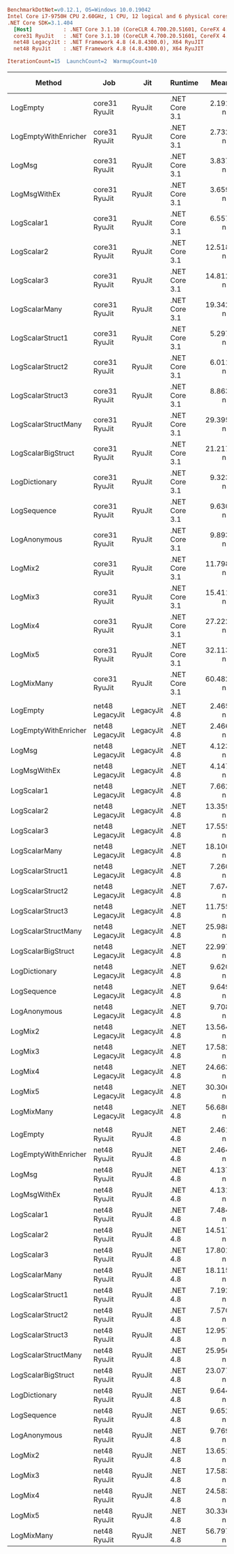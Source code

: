 ``` ini

BenchmarkDotNet=v0.12.1, OS=Windows 10.0.19042
Intel Core i7-9750H CPU 2.60GHz, 1 CPU, 12 logical and 6 physical cores
.NET Core SDK=3.1.404
  [Host]          : .NET Core 3.1.10 (CoreCLR 4.700.20.51601, CoreFX 4.700.20.51901), X64 RyuJIT
  core31 RyuJit   : .NET Core 3.1.10 (CoreCLR 4.700.20.51601, CoreFX 4.700.20.51901), X64 RyuJIT
  net48 LegacyJit : .NET Framework 4.8 (4.8.4300.0), X64 RyuJIT
  net48 RyuJit    : .NET Framework 4.8 (4.8.4300.0), X64 RyuJIT

IterationCount=15  LaunchCount=2  WarmupCount=10  

```
|               Method |             Job |       Jit |       Runtime |      Mean |     Error |    StdDev |    Median | Ratio | RatioSD |  Gen 0 | Gen 1 | Gen 2 | Allocated |
|--------------------- |---------------- |---------- |-------------- |----------:|----------:|----------:|----------:|------:|--------:|-------:|------:|------:|----------:|
|             LogEmpty |   core31 RyuJit |    RyuJit | .NET Core 3.1 |  2.191 ns | 0.0102 ns | 0.0143 ns |  2.186 ns |  1.00 |    0.00 |      - |     - |     - |         - |
| LogEmptyWithEnricher |   core31 RyuJit |    RyuJit | .NET Core 3.1 |  2.732 ns | 0.0098 ns | 0.0141 ns |  2.735 ns |  1.25 |    0.01 |      - |     - |     - |         - |
|               LogMsg |   core31 RyuJit |    RyuJit | .NET Core 3.1 |  3.837 ns | 0.0111 ns | 0.0159 ns |  3.835 ns |  1.75 |    0.01 |      - |     - |     - |         - |
|         LogMsgWithEx |   core31 RyuJit |    RyuJit | .NET Core 3.1 |  3.659 ns | 0.0136 ns | 0.0190 ns |  3.659 ns |  1.67 |    0.01 |      - |     - |     - |         - |
|           LogScalar1 |   core31 RyuJit |    RyuJit | .NET Core 3.1 |  6.557 ns | 0.0869 ns | 0.1274 ns |  6.604 ns |  3.00 |    0.05 |      - |     - |     - |         - |
|           LogScalar2 |   core31 RyuJit |    RyuJit | .NET Core 3.1 | 12.518 ns | 0.4017 ns | 0.6013 ns | 12.087 ns |  5.74 |    0.26 |      - |     - |     - |         - |
|           LogScalar3 |   core31 RyuJit |    RyuJit | .NET Core 3.1 | 14.812 ns | 0.0504 ns | 0.0706 ns | 14.809 ns |  6.76 |    0.06 |      - |     - |     - |         - |
|        LogScalarMany |   core31 RyuJit |    RyuJit | .NET Core 3.1 | 19.342 ns | 0.2181 ns | 0.2985 ns | 19.467 ns |  8.83 |    0.17 | 0.0089 |     - |     - |      56 B |
|     LogScalarStruct1 |   core31 RyuJit |    RyuJit | .NET Core 3.1 |  5.297 ns | 0.0280 ns | 0.0401 ns |  5.305 ns |  2.42 |    0.03 |      - |     - |     - |         - |
|     LogScalarStruct2 |   core31 RyuJit |    RyuJit | .NET Core 3.1 |  6.011 ns | 0.2122 ns | 0.3043 ns |  5.785 ns |  2.75 |    0.13 |      - |     - |     - |         - |
|     LogScalarStruct3 |   core31 RyuJit |    RyuJit | .NET Core 3.1 |  8.863 ns | 0.0990 ns | 0.1451 ns |  8.843 ns |  4.05 |    0.06 |      - |     - |     - |         - |
|  LogScalarStructMany |   core31 RyuJit |    RyuJit | .NET Core 3.1 | 29.395 ns | 0.2706 ns | 0.4050 ns | 29.313 ns | 13.40 |    0.24 | 0.0242 |     - |     - |     152 B |
|   LogScalarBigStruct |   core31 RyuJit |    RyuJit | .NET Core 3.1 | 21.217 ns | 0.0797 ns | 0.1168 ns | 21.197 ns |  9.68 |    0.08 |      - |     - |     - |         - |
|        LogDictionary |   core31 RyuJit |    RyuJit | .NET Core 3.1 |  9.323 ns | 0.2583 ns | 0.3866 ns |  9.329 ns |  4.24 |    0.19 | 0.0051 |     - |     - |      32 B |
|          LogSequence |   core31 RyuJit |    RyuJit | .NET Core 3.1 |  9.630 ns | 0.0434 ns | 0.0623 ns |  9.633 ns |  4.40 |    0.04 | 0.0051 |     - |     - |      32 B |
|         LogAnonymous |   core31 RyuJit |    RyuJit | .NET Core 3.1 |  9.893 ns | 0.1729 ns | 0.2534 ns |  9.992 ns |  4.52 |    0.11 | 0.0051 |     - |     - |      32 B |
|              LogMix2 |   core31 RyuJit |    RyuJit | .NET Core 3.1 | 11.798 ns | 0.2735 ns | 0.4009 ns | 11.512 ns |  5.37 |    0.20 |      - |     - |     - |         - |
|              LogMix3 |   core31 RyuJit |    RyuJit | .NET Core 3.1 | 15.411 ns | 0.3022 ns | 0.4429 ns | 15.302 ns |  7.04 |    0.22 |      - |     - |     - |         - |
|              LogMix4 |   core31 RyuJit |    RyuJit | .NET Core 3.1 | 27.222 ns | 0.6372 ns | 0.9537 ns | 27.205 ns | 12.47 |    0.40 | 0.0217 |     - |     - |     136 B |
|              LogMix5 |   core31 RyuJit |    RyuJit | .NET Core 3.1 | 32.113 ns | 0.1586 ns | 0.2223 ns | 32.138 ns | 14.66 |    0.16 | 0.0268 |     - |     - |     168 B |
|           LogMixMany |   core31 RyuJit |    RyuJit | .NET Core 3.1 | 60.482 ns | 0.2956 ns | 0.4332 ns | 60.364 ns | 27.61 |    0.31 | 0.0446 |     - |     - |     280 B |
|                      |                 |           |               |           |           |           |           |       |         |        |       |       |           |
|             LogEmpty | net48 LegacyJit | LegacyJit |      .NET 4.8 |  2.465 ns | 0.0138 ns | 0.0198 ns |  2.461 ns |  1.00 |    0.00 |      - |     - |     - |         - |
| LogEmptyWithEnricher | net48 LegacyJit | LegacyJit |      .NET 4.8 |  2.466 ns | 0.0115 ns | 0.0161 ns |  2.466 ns |  1.00 |    0.01 |      - |     - |     - |         - |
|               LogMsg | net48 LegacyJit | LegacyJit |      .NET 4.8 |  4.123 ns | 0.0153 ns | 0.0224 ns |  4.118 ns |  1.67 |    0.02 |      - |     - |     - |         - |
|         LogMsgWithEx | net48 LegacyJit | LegacyJit |      .NET 4.8 |  4.147 ns | 0.0170 ns | 0.0249 ns |  4.142 ns |  1.68 |    0.02 |      - |     - |     - |         - |
|           LogScalar1 | net48 LegacyJit | LegacyJit |      .NET 4.8 |  7.662 ns | 0.0861 ns | 0.1235 ns |  7.647 ns |  3.11 |    0.06 |      - |     - |     - |         - |
|           LogScalar2 | net48 LegacyJit | LegacyJit |      .NET 4.8 | 13.359 ns | 0.0432 ns | 0.0633 ns | 13.363 ns |  5.42 |    0.05 |      - |     - |     - |         - |
|           LogScalar3 | net48 LegacyJit | LegacyJit |      .NET 4.8 | 17.555 ns | 0.1359 ns | 0.1992 ns | 17.563 ns |  7.13 |    0.10 |      - |     - |     - |         - |
|        LogScalarMany | net48 LegacyJit | LegacyJit |      .NET 4.8 | 18.100 ns | 0.0648 ns | 0.0950 ns | 18.105 ns |  7.35 |    0.06 | 0.0089 |     - |     - |      56 B |
|     LogScalarStruct1 | net48 LegacyJit | LegacyJit |      .NET 4.8 |  7.260 ns | 0.0878 ns | 0.1230 ns |  7.180 ns |  2.95 |    0.06 |      - |     - |     - |         - |
|     LogScalarStruct2 | net48 LegacyJit | LegacyJit |      .NET 4.8 |  7.674 ns | 0.2533 ns | 0.3712 ns |  7.378 ns |  3.12 |    0.15 |      - |     - |     - |         - |
|     LogScalarStruct3 | net48 LegacyJit | LegacyJit |      .NET 4.8 | 11.755 ns | 0.3231 ns | 0.4529 ns | 12.139 ns |  4.77 |    0.18 |      - |     - |     - |         - |
|  LogScalarStructMany | net48 LegacyJit | LegacyJit |      .NET 4.8 | 25.988 ns | 0.1020 ns | 0.1527 ns | 25.968 ns | 10.55 |    0.11 | 0.0242 |     - |     - |     152 B |
|   LogScalarBigStruct | net48 LegacyJit | LegacyJit |      .NET 4.8 | 22.997 ns | 0.0481 ns | 0.0659 ns | 23.000 ns |  9.33 |    0.09 |      - |     - |     - |         - |
|        LogDictionary | net48 LegacyJit | LegacyJit |      .NET 4.8 |  9.620 ns | 0.0243 ns | 0.0341 ns |  9.625 ns |  3.90 |    0.03 | 0.0051 |     - |     - |      32 B |
|          LogSequence | net48 LegacyJit | LegacyJit |      .NET 4.8 |  9.649 ns | 0.0213 ns | 0.0306 ns |  9.644 ns |  3.92 |    0.03 | 0.0051 |     - |     - |      32 B |
|         LogAnonymous | net48 LegacyJit | LegacyJit |      .NET 4.8 |  9.708 ns | 0.0329 ns | 0.0461 ns |  9.705 ns |  3.94 |    0.04 | 0.0051 |     - |     - |      32 B |
|              LogMix2 | net48 LegacyJit | LegacyJit |      .NET 4.8 | 13.564 ns | 0.0333 ns | 0.0456 ns | 13.564 ns |  5.50 |    0.05 |      - |     - |     - |         - |
|              LogMix3 | net48 LegacyJit | LegacyJit |      .NET 4.8 | 17.582 ns | 0.3176 ns | 0.4754 ns | 17.583 ns |  7.12 |    0.20 |      - |     - |     - |         - |
|              LogMix4 | net48 LegacyJit | LegacyJit |      .NET 4.8 | 24.663 ns | 0.0900 ns | 0.1319 ns | 24.675 ns | 10.01 |    0.12 | 0.0217 |     - |     - |     136 B |
|              LogMix5 | net48 LegacyJit | LegacyJit |      .NET 4.8 | 30.306 ns | 0.1103 ns | 0.1617 ns | 30.281 ns | 12.29 |    0.12 | 0.0268 |     - |     - |     168 B |
|           LogMixMany | net48 LegacyJit | LegacyJit |      .NET 4.8 | 56.680 ns | 0.2138 ns | 0.3067 ns | 56.685 ns | 23.00 |    0.23 | 0.0446 |     - |     - |     281 B |
|                      |                 |           |               |           |           |           |           |       |         |        |       |       |           |
|             LogEmpty |    net48 RyuJit |    RyuJit |      .NET 4.8 |  2.461 ns | 0.0106 ns | 0.0149 ns |  2.460 ns |  1.00 |    0.00 |      - |     - |     - |         - |
| LogEmptyWithEnricher |    net48 RyuJit |    RyuJit |      .NET 4.8 |  2.464 ns | 0.0104 ns | 0.0149 ns |  2.464 ns |  1.00 |    0.01 |      - |     - |     - |         - |
|               LogMsg |    net48 RyuJit |    RyuJit |      .NET 4.8 |  4.137 ns | 0.0522 ns | 0.0782 ns |  4.150 ns |  1.68 |    0.04 |      - |     - |     - |         - |
|         LogMsgWithEx |    net48 RyuJit |    RyuJit |      .NET 4.8 |  4.131 ns | 0.0113 ns | 0.0150 ns |  4.133 ns |  1.68 |    0.01 |      - |     - |     - |         - |
|           LogScalar1 |    net48 RyuJit |    RyuJit |      .NET 4.8 |  7.484 ns | 0.0309 ns | 0.0442 ns |  7.474 ns |  3.04 |    0.03 |      - |     - |     - |         - |
|           LogScalar2 |    net48 RyuJit |    RyuJit |      .NET 4.8 | 14.517 ns | 0.2705 ns | 0.3879 ns | 14.284 ns |  5.90 |    0.16 |      - |     - |     - |         - |
|           LogScalar3 |    net48 RyuJit |    RyuJit |      .NET 4.8 | 17.801 ns | 0.2947 ns | 0.4319 ns | 18.047 ns |  7.25 |    0.17 |      - |     - |     - |         - |
|        LogScalarMany |    net48 RyuJit |    RyuJit |      .NET 4.8 | 18.115 ns | 0.0650 ns | 0.0973 ns | 18.085 ns |  7.36 |    0.06 | 0.0089 |     - |     - |      56 B |
|     LogScalarStruct1 |    net48 RyuJit |    RyuJit |      .NET 4.8 |  7.192 ns | 0.0227 ns | 0.0325 ns |  7.188 ns |  2.92 |    0.02 |      - |     - |     - |         - |
|     LogScalarStruct2 |    net48 RyuJit |    RyuJit |      .NET 4.8 |  7.570 ns | 0.1793 ns | 0.2629 ns |  7.392 ns |  3.08 |    0.11 |      - |     - |     - |         - |
|     LogScalarStruct3 |    net48 RyuJit |    RyuJit |      .NET 4.8 | 12.957 ns | 0.2347 ns | 0.3440 ns | 13.198 ns |  5.27 |    0.14 |      - |     - |     - |         - |
|  LogScalarStructMany |    net48 RyuJit |    RyuJit |      .NET 4.8 | 25.956 ns | 0.0681 ns | 0.0999 ns | 25.955 ns | 10.55 |    0.07 | 0.0242 |     - |     - |     152 B |
|   LogScalarBigStruct |    net48 RyuJit |    RyuJit |      .NET 4.8 | 23.077 ns | 0.0845 ns | 0.1239 ns | 23.047 ns |  9.38 |    0.07 |      - |     - |     - |         - |
|        LogDictionary |    net48 RyuJit |    RyuJit |      .NET 4.8 |  9.644 ns | 0.0402 ns | 0.0589 ns |  9.644 ns |  3.92 |    0.03 | 0.0051 |     - |     - |      32 B |
|          LogSequence |    net48 RyuJit |    RyuJit |      .NET 4.8 |  9.652 ns | 0.0419 ns | 0.0601 ns |  9.663 ns |  3.92 |    0.03 | 0.0051 |     - |     - |      32 B |
|         LogAnonymous |    net48 RyuJit |    RyuJit |      .NET 4.8 |  9.769 ns | 0.0461 ns | 0.0661 ns |  9.765 ns |  3.97 |    0.04 | 0.0051 |     - |     - |      32 B |
|              LogMix2 |    net48 RyuJit |    RyuJit |      .NET 4.8 | 13.651 ns | 0.0561 ns | 0.0839 ns | 13.656 ns |  5.55 |    0.05 |      - |     - |     - |         - |
|              LogMix3 |    net48 RyuJit |    RyuJit |      .NET 4.8 | 17.583 ns | 0.3414 ns | 0.4897 ns | 17.901 ns |  7.15 |    0.19 |      - |     - |     - |         - |
|              LogMix4 |    net48 RyuJit |    RyuJit |      .NET 4.8 | 24.583 ns | 0.0578 ns | 0.0810 ns | 24.607 ns |  9.99 |    0.07 | 0.0217 |     - |     - |     136 B |
|              LogMix5 |    net48 RyuJit |    RyuJit |      .NET 4.8 | 30.336 ns | 0.0961 ns | 0.1439 ns | 30.332 ns | 12.32 |    0.10 | 0.0268 |     - |     - |     168 B |
|           LogMixMany |    net48 RyuJit |    RyuJit |      .NET 4.8 | 56.797 ns | 0.1298 ns | 0.1902 ns | 56.800 ns | 23.08 |    0.17 | 0.0446 |     - |     - |     281 B |
